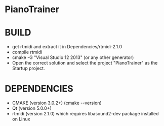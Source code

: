 PianoTrainer
============


BUILD
============
* get rtmidi and extract it in Dependencies/rtmidi-2.1.0
* compile rtmidi
* cmake -G "Visual Studio 12 2013" (or any other generator)
* Open the correct solution and select the project "PianoTrainer" as the Startup project.





DEPENDENCIES
============
* CMAKE (version 3.0.2+) (cmake --version)
* Qt (version 5.0.0+)
* rtmidi (version 2.1.0) which requires libasound2-dev package installed on Linux

